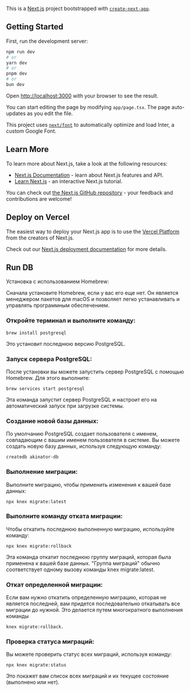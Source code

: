 This is a [Next.js](https://nextjs.org/) project bootstrapped with [`create-next-app`](https://github.com/vercel/next.js/tree/canary/packages/create-next-app).

## Getting Started

First, run the development server:

```bash
npm run dev
# or
yarn dev
# or
pnpm dev
# or
bun dev
```

Open [http://localhost:3000](http://localhost:3000) with your browser to see the result.

You can start editing the page by modifying `app/page.tsx`. The page auto-updates as you edit the file.

This project uses [`next/font`](https://nextjs.org/docs/basic-features/font-optimization) to automatically optimize and load Inter, a custom Google Font.

## Learn More

To learn more about Next.js, take a look at the following resources:

- [Next.js Documentation](https://nextjs.org/docs) - learn about Next.js features and API.
- [Learn Next.js](https://nextjs.org/learn) - an interactive Next.js tutorial.

You can check out [the Next.js GitHub repository](https://github.com/vercel/next.js/) - your feedback and contributions are welcome!

## Deploy on Vercel

The easiest way to deploy your Next.js app is to use the [Vercel Platform](https://vercel.com/new?utm_medium=default-template&filter=next.js&utm_source=create-next-app&utm_campaign=create-next-app-readme) from the creators of Next.js.

Check out our [Next.js deployment documentation](https://nextjs.org/docs/deployment) for more details.

## Run DB

Установка с использованием Homebrew:

Сначала установите Homebrew, если у вас его еще нет. Он является менеджером пакетов для macOS и позволяет легко устанавливать и управлять программным обеспечением.

### Откройте терминал и выполните команду:

`brew install postgresql`

Это установит последнюю версию PostgreSQL.

### Запуск сервера PostgreSQL:

После установки вы можете запустить сервер PostgreSQL с помощью Homebrew. Для этого выполните:

`brew services start postgresql`

Эта команда запустит сервер PostgreSQL и настроит его на автоматический запуск при загрузке системы.

### Создание новой базы данных:

По умолчанию PostgreSQL создает пользователя с именем, совпадающим с вашим именем пользователя в системе. Вы можете создать новую базу данных, используя следующую команду:

`createdb akinator-db`

### Выполнение миграции:

Выполните миграцию, чтобы применить изменения к вашей базе данных:

`npx knex migrate:latest`

### Выполните команду отката миграции:

Чтобы откатить последнюю выполненную миграцию, используйте команду:

`npx knex migrate:rollback`

Эта команда откатит последнюю группу миграций, которая была применена к вашей базе данных. "Группа миграций" обычно соответствует одному вызову команды knex migrate:latest.

### Откат определенной миграции:

Если вам нужно откатить определенную миграцию, которая не является последней, вам придется последовательно откатывать все миграции до нужной. Это делается путем многократного выполнения команды 

`knex migrate:rollback.`

### Проверка статуса миграций:

Вы можете проверить статус всех миграций, используя команду:

`npx knex migrate:status`

Это покажет вам список всех миграций и их текущее состояние (выполнено или нет).

